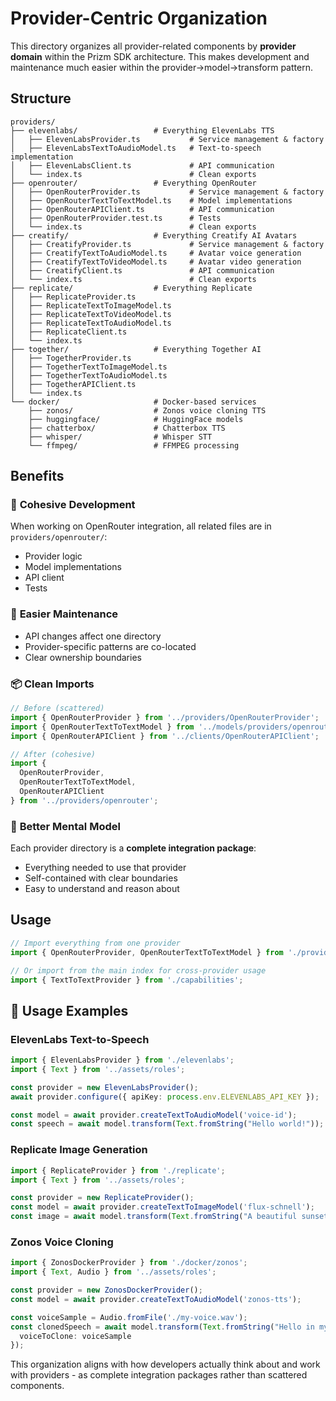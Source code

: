 # Provider-Centric Organization

This directory organizes all provider-related components by **provider domain** within the Prizm SDK architecture. This makes development and maintenance much easier within the provider→model→transform pattern.

## Structure

```
providers/
├── elevenlabs/                 # Everything ElevenLabs TTS
│   ├── ElevenLabsProvider.ts           # Service management & factory
│   ├── ElevenLabsTextToAudioModel.ts   # Text-to-speech implementation
│   ├── ElevenLabsClient.ts             # API communication
│   └── index.ts                        # Clean exports
├── openrouter/                 # Everything OpenRouter
│   ├── OpenRouterProvider.ts           # Service management & factory
│   ├── OpenRouterTextToTextModel.ts    # Model implementations
│   ├── OpenRouterAPIClient.ts          # API communication
│   ├── OpenRouterProvider.test.ts      # Tests
│   └── index.ts                        # Clean exports
├── creatify/                   # Everything Creatify AI Avatars  
│   ├── CreatifyProvider.ts             # Service management & factory
│   ├── CreatifyTextToAudioModel.ts     # Avatar voice generation
│   ├── CreatifyTextToVideoModel.ts     # Avatar video generation
│   ├── CreatifyClient.ts               # API communication
│   └── index.ts                        # Clean exports
├── replicate/                  # Everything Replicate
│   ├── ReplicateProvider.ts
│   ├── ReplicateTextToImageModel.ts
│   ├── ReplicateTextToVideoModel.ts
│   ├── ReplicateTextToAudioModel.ts
│   ├── ReplicateClient.ts
│   └── index.ts
├── together/                   # Everything Together AI
│   ├── TogetherProvider.ts
│   ├── TogetherTextToImageModel.ts
│   ├── TogetherTextToAudioModel.ts
│   ├── TogetherAPIClient.ts
│   └── index.ts
└── docker/                     # Docker-based services
    ├── zonos/                  # Zonos voice cloning TTS
    ├── huggingface/            # HuggingFace models
    ├── chatterbox/             # Chatterbox TTS
    ├── whisper/                # Whisper STT
    └── ffmpeg/                 # FFMPEG processing
```

## Benefits

### 🎯 **Cohesive Development**
When working on OpenRouter integration, all related files are in `providers/openrouter/`:
- Provider logic
- Model implementations  
- API client
- Tests

### 🔧 **Easier Maintenance**
- API changes affect one directory
- Provider-specific patterns are co-located
- Clear ownership boundaries

### 📦 **Clean Imports**
```typescript
// Before (scattered)
import { OpenRouterProvider } from '../providers/OpenRouterProvider';
import { OpenRouterTextToTextModel } from '../models/providers/openrouter/OpenRouterTextToTextModel';
import { OpenRouterAPIClient } from '../clients/OpenRouterAPIClient';

// After (cohesive)
import { 
  OpenRouterProvider, 
  OpenRouterTextToTextModel, 
  OpenRouterAPIClient 
} from '../providers/openrouter';
```

### 🧠 **Better Mental Model**
Each provider directory is a **complete integration package**:
- Everything needed to use that provider
- Self-contained with clear boundaries
- Easy to understand and reason about

## Usage

```typescript
// Import everything from one provider
import { OpenRouterProvider, OpenRouterTextToTextModel } from './providers/openrouter';

// Or import from the main index for cross-provider usage
import { TextToTextProvider } from './capabilities';
```

## 🚀 Usage Examples

### ElevenLabs Text-to-Speech
```typescript
import { ElevenLabsProvider } from './elevenlabs';
import { Text } from '../assets/roles';

const provider = new ElevenLabsProvider();
await provider.configure({ apiKey: process.env.ELEVENLABS_API_KEY });

const model = await provider.createTextToAudioModel('voice-id');
const speech = await model.transform(Text.fromString("Hello world!"));
```

### Replicate Image Generation
```typescript
import { ReplicateProvider } from './replicate';
import { Text } from '../assets/roles';

const provider = new ReplicateProvider();
const model = await provider.createTextToImageModel('flux-schnell');
const image = await model.transform(Text.fromString("A beautiful sunset"));
```

### Zonos Voice Cloning
```typescript
import { ZonosDockerProvider } from './docker/zonos';
import { Text, Audio } from '../assets/roles';

const provider = new ZonosDockerProvider();
const model = await provider.createTextToAudioModel('zonos-tts');

const voiceSample = Audio.fromFile('./my-voice.wav');
const clonedSpeech = await model.transform(Text.fromString("Hello in my voice!"), {
  voiceToClone: voiceSample
});
```

This organization aligns with how developers actually think about and work with providers - as complete integration packages rather than scattered components.

